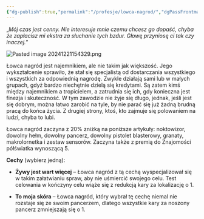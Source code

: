 ```yaml
---
{"dg-publish":true,"permalink":"/profesje/lowca-nagrod/","dgPassFrontmatter":true}
---
```


„*Mój czas jest cenny. Nie interesuje mnie czemu chcesz go dopaść, chyba że zapłacisz mi ekstra za słuchanie tych bzdur. Głowę przyniosę ci tak czy inaczej.*”

![Pasted image 20241221154329.png](/img/user/Obrazy/Pasted%20image%2020241221154329.png)

Łowca nagród jest najemnikiem, ale nie takim jak większość. Jego wykształcenie sprawiło, że stał się specjalistą od dostarczania wszystkiego i wszystkich za odpowiednią nagrodę. Zwykle działają sami lub w małych grupach, gdyż bardzo niechętnie dzielą się kredytami. Są zatem kimś między najemnikiem a tropicielem, a zatrudnia się ich, gdy konieczna jest finezja i skuteczność. W tym zawodzie nie żyje się długo, jednak, jeśli jest się dobrym, można łatwo zarobić na tyle, by nie parać się już żadną brudną pracą do końca życia. Z drugiej strony, ktoś, kto zajmuje się polowaniem na ludzi, chyba to lubi.

Łowca nagród zaczyna z 20% zniżką na poniższe artykuły: noktowizor, dowolny hełm, dowolny pancerz, dowolny pistolet blasterowy, granaty, makrolornetka i zestaw sensorów. Zaczyna także z premią do Znajomości półświatka wynoszącą 5.

**Cechy** (wybierz jedną):

- **Żywy jest wart więcej** – Łowca nagród z tą cechą wyspecjalizował się w takim załatwianiu spraw, aby nie uśmiercić swojego celu. Test celowania w kończyny celu wiąże się z redukcją kary za lokalizację o 1.

- **To moja skóra** – Łowca nagród, który wybrał tę cechę niemal nie rozstaje się ze swoim pancerzem, dlatego wszystkie kary za noszony pancerz zmniejszają się o 1.